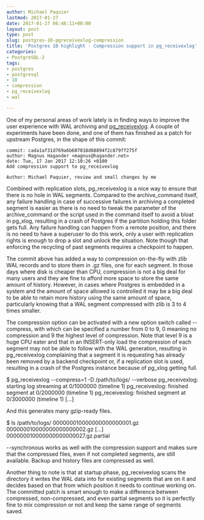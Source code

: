 ```yaml
---
author: Michael Paquier
lastmod: 2017-01-27
date: 2017-01-27 06:46:11+00:00
layout: post
type: post
slug: postgres-10-pgreceivexlog-compression
title: 'Postgres 10 highlight - Compression support in pg_receivexlog'
categories:
- PostgreSQL-2
tags:
- postgres
- postgresql
- 10
- compression
- pg_receivexlog
- wal

---
```


One of my personal areas of work lately is in finding ways to improve
the user experience with WAL archiving and
[pg\_receivexlog](https://www.postgresql.org/docs/devel/static/app-pgreceivexlog.html).
A couple of experiments have been done, and one of them has finished as
a patch for upstream Postgres, in the shape of this commit:

    commit: cada1af31d769a6b607018d68894f2c879ff275f
    author: Magnus Hagander <magnus@hagander.net>
    date: Tue, 17 Jan 2017 12:10:26 +0100
    Add compression support to pg_receivexlog

    Author: Michael Paquier, review and small changes by me

Combined with replication slots, pg\_receivexlog is a nice way to ensure
that there is no hole in WAL segments. Compared to the archive\_command
itself, any failure handling in case of successive failures in archiving
a completed segment is easier as there is no need to tweak the parameter
of the archive\_command or the script used in the command itself to avoid
a bloat in pg\_xlog, resulting in a crash of Postgres if the partition
holding this folder gets full. Any failure handling can happen from a
remote position, and there is no need to have a superuser to do this work,
only a user with replication rights is enough to drop a slot and unlock
the situation. Note though that enforcing the recycling of past segments
requires a checkpoint to happen.

The commit above has added a way to compression on-the-fly with zlib WAL
records and to store them in .gz files, one for each segment. In those days
where disk is cheaper than CPU, compression is not a big deal for many
users and they are fine to afford more space to store the same amount of
history. However, in cases where Postgres is embedded in a system and
the amount of space allowed is controlled it may be a big deal to be able
to retain more history using the same amount of space, particularly knowing
that a WAL segment compressed with zlib is 3 to 4 times smaller.

The compression option can be activated with a new option switch called
\-\-compress, with which can be specified a number from 0 to 9, 0 meaning
no compression and 9 the highest level of compression. Note that level 9
is a huge CPU eater and that in an INSERT-only load the compression of
each segment may not be able to follow with the WAL generation, resulting
in pg\_receivexlog complaining that a segment it is requesting has already
been removed by a backend checkpoint or, if a replication slot is used,
resulting in a crash of the Postgres instance because of pg\_xlog getting
full.

   $ pg_receivexlog --compress=1 -D /path/to/logs/ --verbose
   pg_receivexlog: starting log streaming at 0/1000000 (timeline 1)
   pg_receivexlog: finished segment at 0/2000000 (timeline 1)
   pg_receivexlog: finished segment at 0/3000000 (timeline 1)
   [...]

And this generates many gzip-ready files.

   $ ls /path/to/logs/
   000000010000000000000001.gz
   000000010000000000000002.gz
   [...]
   000000010000000000000027.gz.partial

\-\-synchronous works as well with the compression support and makes sure
that the compressed files, even if not completed segments, are still
available. Backup and history files are compressed as well.

Another thing to note is that at startup phase, pg\_receivexlog scans
the directory it writes the WAL data into for existing segments that
are on it and decides based on that from which position it needs to
continue working on. The committed patch is smart enough to make a
difference between compressed, non-compressed, and even partial segments
so it is perfectly fine to mix compression or not and keep the same range
of segments saved.
